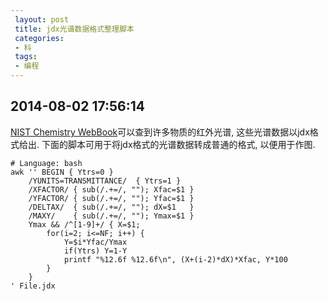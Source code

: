 ```yaml
---
 layout: post
 title: jdx光谱数据格式整理脚本
 categories: 
 - 科
 tags:
 - 编程
---
```



## 2014-08-02 17:56:14

[NIST Chemistry WebBook](http://webbook.nist.gov/chemistry/)可以查到许多物质的红外光谱, 这些光谱数据以jdx格式给出.
下面的脚本可用于将jdx格式的光谱数据转成普通的格式, 以便用于作图.

<pre class="line-numbers" data-start="0"><code class="language-bash"># Language: bash
awk '' BEGIN { Ytrs=0 }
	/YUNITS=TRANSMITTANCE/  { Ytrs=1 }
	/XFACTOR/ { sub(/.+=/, ""); Xfac=$1 }
	/YFACTOR/ { sub(/.+=/, ""); Yfac=$1 }
	/DELTAX/  { sub(/.+=/, ""); dX=$1   }
	/MAXY/    { sub(/.+=/, ""); Ymax=$1 }
	Ymax && /^[1-9]+/ { X=$1;
		for(i=2; i<=NF; i++) {
			Y=$i*Yfac/Ymax
			if(Ytrs) Y=1-Y
			printf "%12.6f %12.6f\n", (X+(i-2)*dX)*Xfac, Y*100
		}
	}
' File.jdx
</code></pre>


